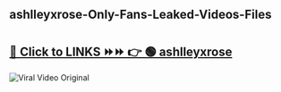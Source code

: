 
 ## ashlleyxrose-Only-Fans-Leaked-Videos-Files

# <h2><a href="https://mediaupload.pro?ashlleyxrose">🔗 Click to LINKS ⏩⏩ 👉 🟢 ashlleyxrose </a></h2>

<a href="https://mediaupload.pro?ashlleyxrose" rel="nofollow" data-target="animated-image.originalLink"><img src="https://i.ibb.co.com/xMMVF88/686577567.gif" alt="Viral Video Original" style="max-width: 100%; display: inline-block;" data-target="animated-image.originalImage"></a>